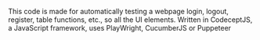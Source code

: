 This code is made for automatically testing a webpage login, logout, register, table functions, etc., so all the UI elements.
Written in CodeceptJS, a JavaScript framework, uses PlayWright, CucumberJS or Puppeteer   
